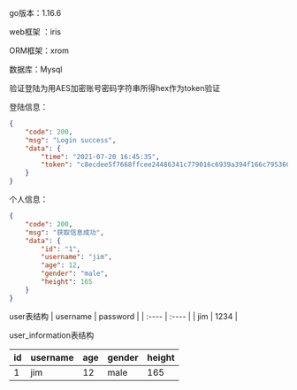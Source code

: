 go版本：1.16.6

web框架 ：iris

ORM框架：xrom

数据库：Mysql

验证登陆为用AES加密账号密码字符串所得hex作为token验证

登陆信息：
```json
{
    "code": 200,
    "msg": "Login success",
    "data": {
        "time": "2021-07-20 16:45:35",
        "token": "c8ecdee5f7668ffcee24486341c779016c6939a394f166c7953602cd191b73c64899309d376838c3dbb654b6636a84c6"
    }
}
```
个人信息：

```json
{
    "code": 200,
    "msg": "获取信息成功",
    "data": {
        "id": "1",
        "username": "jim",
        "age": 12,
        "gender": "male",
        "height": 165
    }
}

```



user表结构
|  username   | password  |
|  :----  | :----  |
|  jim  | 1234  |



user_information表结构

| id | username | age | gender | height |
| :-----| :----- | :----- | :----- | :----- |
| 1 | jim | 12 | male | 165 |


